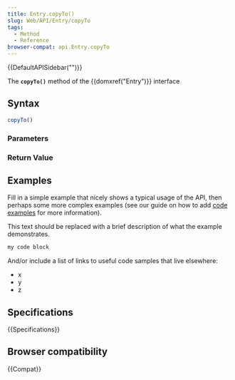 ```yaml
---
title: Entry.copyTo()
slug: Web/API/Entry/copyTo
tags:
  - Method
  - Reference
browser-compat: api.Entry.copyTo
---
```

{{DefaultAPISidebar("")}}

The **`copyTo()`** method of the {{domxref("Entry")}} interface 

## Syntax

```js
copyTo()
```

### Parameters



### Return Value



## Examples

Fill in a simple example that nicely shows a typical usage of the API, then perhaps some more complex examples (see our guide on how to add [code examples](/en-US/docs/MDN/Contribute/Structures/Code_examples) for more information).

This text should be replaced with a brief description of what the example demonstrates.

```js
my code block
```

And/or include a list of links to useful code samples that live elsewhere:

*   x
*   y
*   z

## Specifications

{{Specifications}}

## Browser compatibility

{{Compat}}

